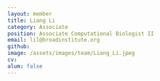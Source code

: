 ```yaml
---
layout: member
title: Liang Li
category: Associate
position: Associate Computational Biologist II
email: lil@broadinstitute.org
github: 
image: /assets/images/team/Liang_Li.jpeg
cv:
alum: false
---
```


